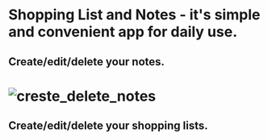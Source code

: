 # Shopping List and Notes - it's simple and convenient app for daily use.
##  Create/edit/delete your notes.
# ![creste_delete_notes](https://user-images.githubusercontent.com/86000667/148527563-1bc6ee70-613b-454a-a49e-7d8f86926d0d.gif)
##  Create/edit/delete your shopping lists.
# 

